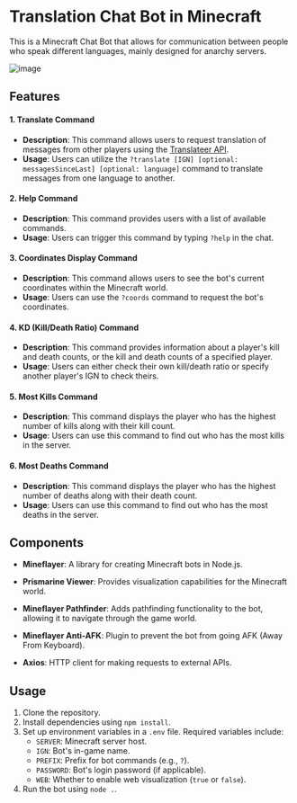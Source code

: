 # Translation Chat Bot in Minecraft
This is a Minecraft Chat Bot that allows for communication between people who speak different languages, mainly designed for anarchy servers.

![image](https://github.com/dsnsgithub/minecraftchatbot/assets/48170013/9ae69b9c-b152-4c45-800e-745eaeeef5a2)


## Features

#### 1. Translate Command
- **Description**: This command allows users to request translation of messages from other players using the [Translateer API](https://t.song.work/).
- **Usage**: Users can utilize the `?translate [IGN] [optional: messagesSinceLast] [optional: language]` command to translate messages from one language to another.
   
#### 2. Help Command
- **Description**: This command provides users with a list of available commands.
- **Usage**: Users can trigger this command by typing `?help` in the chat.

#### 3. Coordinates Display Command
- **Description**: This command allows users to see the bot's current coordinates within the Minecraft world.
- **Usage**: Users can use the `?coords` command to request the bot's coordinates.

#### 4. KD (Kill/Death Ratio) Command
- **Description**: This command provides information about a player's kill and death counts, or the kill and death counts of a specified player.
- **Usage**: Users can either check their own kill/death ratio or specify another player's IGN to check theirs.

#### 5. Most Kills Command
- **Description**: This command displays the player who has the highest number of kills along with their kill count.
- **Usage**: Users can use this command to find out who has the most kills in the server.

#### 6. Most Deaths Command
- **Description**: This command displays the player who has the highest number of deaths along with their death count.
- **Usage**: Users can use this command to find out who has the most deaths in the server.


## Components

- **Mineflayer**: A library for creating Minecraft bots in Node.js.
  
- **Prismarine Viewer**: Provides visualization capabilities for the Minecraft world.

- **Mineflayer Pathfinder**: Adds pathfinding functionality to the bot, allowing it to navigate through the game world.

- **Mineflayer Anti-AFK**: Plugin to prevent the bot from going AFK (Away From Keyboard).

- **Axios**: HTTP client for making requests to external APIs.

## Usage

1. Clone the repository.
2. Install dependencies using `npm install`.
3. Set up environment variables in a `.env` file. Required variables include:
   - `SERVER`: Minecraft server host.
   - `IGN`: Bot's in-game name.
   - `PREFIX`: Prefix for bot commands (e.g., `?`).
   - `PASSWORD`: Bot's login password (if applicable).
   - `WEB`: Whether to enable web visualization (`true` or `false`).
4. Run the bot using `node .`.
